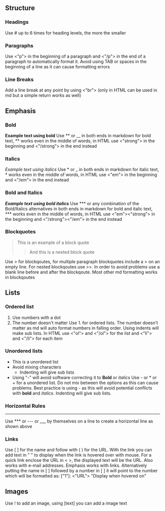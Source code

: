 ## Structure
### Headings
Use # up to 6 times for heading levels, the more the smaller
### Paragraphs 
Use <"p"> in the beginning of a paragraph and <"/p"> in the end of a paragraph to automatically format it.
Avoid using TAB or spaces in the beginning of a line as it can cause formatting errors
### Line Breaks
Add a line break at any point by using <"br"> (only in HTML can be used in md but a simple return works as well)
## Emphasis
### Bold
**Example text using bold**
Use ** or __ in both ends in markdown for bold text, ** works even in the middle of words, in HTML use <"strong"> in the beginning and <"/strong"> in the end instead
### Italics
*Example text using italics*
Use * or _ in both ends in markdown for italic text, * works even in the middle of words, in HTML use <"em"> in the beginning and <"/em"> in the end instead
### Bold and Italics
***Example text using bold italics***
Use ***  or any combination of the Bold/Italics alternatives in both ends in markdown for bold and italic text, *** works even in the middle of words, in HTML use <"em"><"strong"> in the beginning and <"/strong"><"/em"> in the end instead
### Blockquotes
>This is an example of a block quote
>>And this is a nested block quote

Use > for blockqoutes, for multiple paragraph blockquotes include a > on an empty line. For nested blockqoutes use >>. In order to avoid problems use a blank line before and after the blockqoute.
Most other md formatting works in blockqoutes
## Lists
### Ordered list
1. Use numbers with a dot
2. The number doesn't matter
Use 1. for ordered lists. The number doesn't matter as md will auto format numbers in falling order. Using indents will make sub lists. In HTML use <"ol"> and <"/ol"> for the list and <"li"> and <"/li"> for each item
### Unordered lists
- This is a unordered list
- Avoid mixing characters 
	- Indenting will give sub lists
- Using "-" will avoid software correcting it to **Bold** or *italics*
Use - or * or + for a unordered list. Do not mix between the options as this can cause problems. Best practice is using - as this will avoid potential conflicts with **bold** and *italics*. Indenting will give sub lists.
### Horizontal Rules

___

Use *** or --- or ___ by themselves on a line to create a horizontal line as shown above
### Links
Use [ ] for the name and follow with ( ) for the URL. With the link you can add text in " " to display when the link is hovered over with mouse. For a quick link enclose the URL in < >, the displayed text will be the URL. Also works with e-mail addresses. Emphasis works with links.
Alternatively putting the name in [ ] followed by a number in [ ] it will point to the number which will be formatted as: ["1"]: <"URL"> "Display when hovered on"
## Images
Use ! to add an image, using [text] you can add a image text



